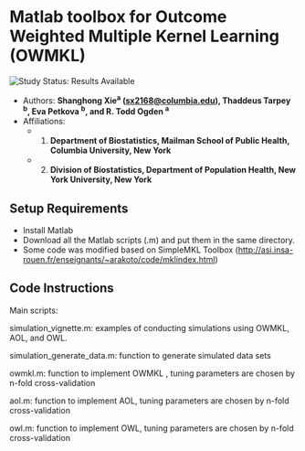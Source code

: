 # Matlab toolbox for Outcome Weighted Multiple Kernel Learning (OWMKL)

<img src="https://img.shields.io/badge/Study%20Status-Results%20Available-yellow.svg" alt="Study Status: Results Available"> 

- Authors: **Shanghong Xie<sup>a</sup> (sx2168@columbia.edu), Thaddeus Tarpey <sup>b</sup>, Eva Petkova <sup>b</sup>, and R. Todd Ogden <sup>a</sup>**
- Affiliations: 
  + 1. **Department of Biostatistics, Mailman School of Public Health, Columbia University, New York**
  + 2. **Division of Biostatistics, Department of Population Health, New York University, New York**
  
  
## Setup Requirements
- Install Matlab 
- Download all the Matlab scripts (.m) and put them in the same directory. 
- Some code was modified based on SimpleMKL Toolbox (http://asi.insa-rouen.fr/enseignants/~arakoto/code/mklindex.html)

## Code Instructions

Main scripts:

simulation_vignette.m: examples of conducting simulations using OWMKL, AOL, and OWL.

simulation_generate_data.m: function to generate simulated data sets

owmkl.m: function to implement OWMKL , tuning parameters are chosen by n-fold cross-validation

aol.m: function to implement AOL, tuning parameters are chosen by n-fold cross-validation

owl.m: function to implement OWL, tuning parameters are chosen by n-fold cross-validation

